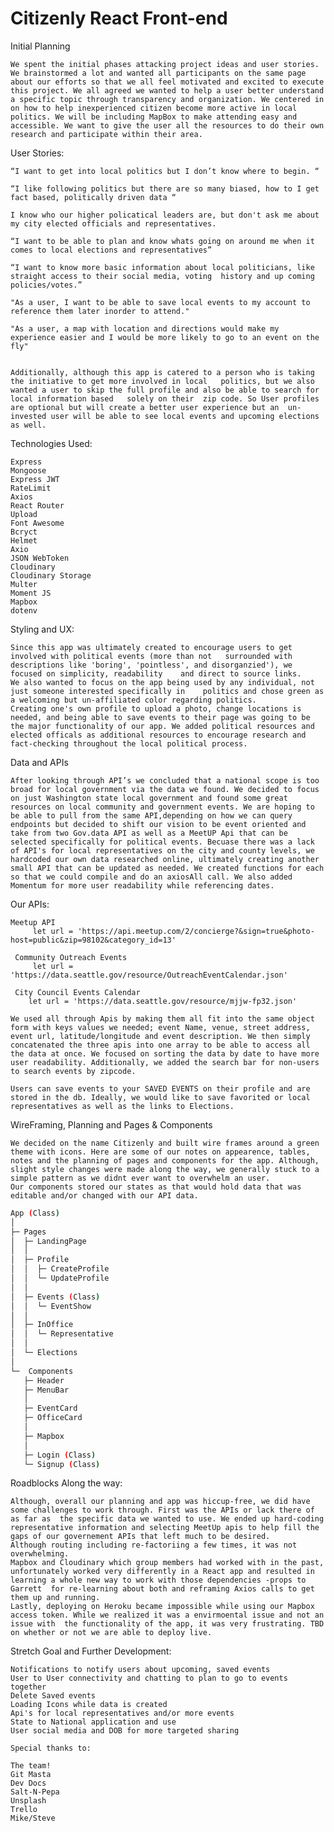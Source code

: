 # Citizenly React Front-end
Initial Planning

    We spent the initial phases attacking project ideas and user stories. We brainstormed a lot and wanted all participants on the same page about our efforts so that we all feel motivated and excited to execute this project. We all agreed we wanted to help a user better understand a specific topic through transparency and organization. We centered in on how to help inexperienced citizen become more active in local politics. We will be including MapBox to make attending easy and accessible. We want to give the user all the resources to do their own research and participate within their area. 

User Stories:

    “I want to get into local politics but I don’t know where to begin. “

    “I like following politics but there are so many biased, how to I get fact based, politically driven data “

    I know who our higher policatical leaders are, but don't ask me about my city elected officials and representatives.

    “I want to be able to plan and know whats going on around me when it comes to local elections and representatives”

    “I want to know more basic information about local politicians, like straight access to their social media, voting  history and up coming policies/votes.”

    "As a user, I want to be able to save local events to my account to reference them later inorder to attend."

    "As a user, a map with location and directions would make my experience easier and I would be more likely to go to an event on the fly"


    Additionally, although this app is catered to a person who is taking the initiative to get more involved in local   politics, but we also wanted a user to skip the full profile and also be able to search for local information based   solely on their  zip code. So User profiles are optional but will create a better user experience but an  un-invested user will be able to see local events and upcoming elections as well. 

Technologies Used:

    Express
    Mongoose
    Express JWT
    RateLimit
    Axios
    React Router
    Upload
    Font Awesome
    Bcryct
    Helmet
    Axio
    JSON WebToken
    Cloudinary
    Cloudinary Storage
    Multer
    Moment JS
    Mapbox
    dotenv

Styling and UX:

    Since this app was ultimately created to encourage users to get involved with political events (more than not   surrounded with descriptions like 'boring', 'pointless', and disorganzied'), we focused on simplicity, readability    and direct to source links. 
    We also wanted to focus on the app being used by any individual, not just someone interested specifically in    politics and chose green as a welcoming but un-affiliated color regarding politics. 
    Creating one's own profile to upload a photo, change locations is needed, and being able to save events to their page was going to be the major functionality of our app. We added political resources and elected officals as additional resources to encourage research and fact-checking throughout the local political process. 

Data and APIs

    After looking through API’s we concluded that a national scope is too broad for local government via the data we found. We decided to focus on just Washington state local government and found some great resources on local community and government events. We are hoping to be able to pull from the same API,depending on how we can query endpoints but decided to shift our vision to be event oriented and take from two Gov.data API as well as a MeetUP Api that can be selected specifically for political events. Becuase there was a lack of API's for local representatives on the city and county levels, we hardcoded our own data researched online, ultimately creating another small API that can be updated as needed. We created functions for each so that we could compile and do an axiosAll call. We also added Momentum for more user readability while referencing dates. 

Our APIs:

    Meetup API
    	 let url = 'https://api.meetup.com/2/concierge?&sign=true&photo-	host=public&zip=98102&category_id=13'
    
     Community Outreach Events
    	 let url = 'https://data.seattle.gov/resource/OutreachEventCalendar.json'
    
     City Council Events Calendar
     	let url = 'https://data.seattle.gov/resource/mjjw-fp32.json'

    We used all through Apis by making them all fit into the same object form with keys values we needed; event Name, venue, street address, event url, latitude/longitude and event description. We then simply concatenated the three apis into one array to be able to access all the data at once. We focused on sorting the data by date to have more user readability. Additionally, we added the search bar for non-users to search events by zipcode. 

    Users can save events to your SAVED EVENTS on their profile and are stored in the db. Ideally, we would like to save favorited or local representatives as well as the links to Elections. 

WireFraming, Planning and Pages & Components
    
    We decided on the name Citizenly and built wire frames around a green theme with icons. Here are some of our notes on appearence, tables, notes and the planning of pages and components for the app. Although, slight style changes were made along the way, we generally stuck to a simple pattern as we didnt ever want to overwhelm an user. 
    Our components stored our states as that would hold data that was editable and/or changed with our API data. 





```bash
App (Class)
│
├─ Pages
│  ├─ LandingPage
│  │
│  ├─ Profile
│  │  ├─ CreateProfile
│  │  └─ UpdateProfile
│  │
│  ├─ Events (Class)
│  │  └─ EventShow
│  │
│  ├─ InOffice
│  │  └─ Representative
│  │
│  └─ Elections
│
└─  Components
   ├─ Header
   ├─ MenuBar
   │
   ├─ EventCard
   ├─ OfficeCard
   │
   ├─ Mapbox
   │
   ├─ Login (Class)
   └─ Signup (Class)
```
Roadblocks Along the way:

    Although, overall our planning and app was hiccup-free, we did have some challenges to work through. First was the APIs or lack there of as far as  the specific data we wanted to use. We ended up hard-coding representative information and selecting MeetUp apis to help fill the gaps of our governement APIs that left much to be desired. 
    Although routing including re-factoriing a few times, it was not    overwhelming. 
    Mapbox and Cloudinary which group members had worked with in the past,  unfortunately worked very differently in a React app and resulted in    learning a whole new way to work with those dependencies -props to Garrett  for re-learning about both and reframing Axios calls to get them up and running. 
    Lastly, deploying on Heroku became impossible while using our Mapbox access token. While we realized it was a envirmoental issue and not an issue with  the functionality of the app, it was very frustrating. TBD on whether or not we are able to deploy live. 


Stretch Goal and Further Development:

    Notifications to notify users about upcoming, saved events
    User to User connectivity and chatting to plan to go to events together
    Delete Saved events 
    Loading Icons while data is created
    Api's for local representatives and/or more events
    State to National application and use
    User social media and DOB for more targeted sharing 

    Special thanks to:

    The team! 
    Git Masta
    Dev Docs 
    Salt-N-Pepa
    Unsplash 
    Trello
    Mike/Steve

    




